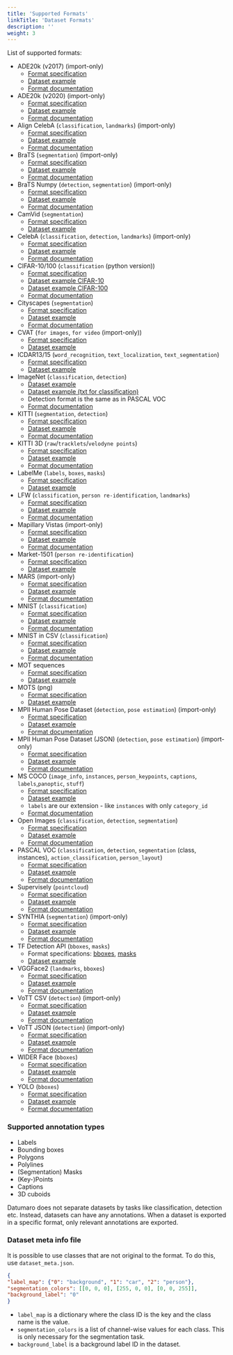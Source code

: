 ```yaml
---
title: 'Supported Formats'
linkTitle: 'Dataset Formats'
description: ''
weight: 3
---
```


List of supported formats:
- ADE20k (v2017) (import-only)
  - [Format specification](https://www.kaggle.com/soumikrakshit/ade20k)
  - [Dataset example](https://github.com/openvinotoolkit/datumaro/tree/develop/tests/assets/ade20k2017_dataset)
  - [Format documentation](/docs/formats/ade20k2017)
- ADE20k (v2020) (import-only)
  - [Format specification](https://groups.csail.mit.edu/vision/datasets/ADE20K/)
  - [Dataset example](https://github.com/openvinotoolkit/datumaro/tree/develop/tests/assets/ade20k2020_dataset)
  - [Format documentation](/docs/formats/ade20k2020)
- Align CelebA (`classification`, `landmarks`) (import-only)
  - [Format specification](https://mmlab.ie.cuhk.edu.hk/projects/CelebA.html)
  - [Dataset example](https://github.com/openvinotoolkit/datumaro/tree/develop/tests/assets/align_celeba_dataset)
  - [Format documentation](/docs/formats/align_celeba)
- BraTS (`segmentation`) (import-only)
  - [Format specification](https://www.med.upenn.edu/sbia/brats2018/data.html)
  - [Dataset example](https://github.com/openvinotoolkit/datumaro/tree/develop/tests/assets/brats_dataset)
  - [Format documentation](/docs/formats/brats)
- BraTS Numpy (`detection`, `segmentation`) (import-only)
  - [Format specification](https://www.med.upenn.edu/sbia/brats2018/data.html)
  - [Dataset example](https://github.com/openvinotoolkit/datumaro/tree/develop/tests/assets/brats_numpy_dataset)
  - [Format documentation](/docs/formats/brats_numpy)
- CamVid (`segmentation`)
  - [Format specification](http://mi.eng.cam.ac.uk/research/projects/VideoRec/CamVid/)
  - [Dataset example](https://github.com/openvinotoolkit/datumaro/tree/develop/tests/assets/camvid_dataset)
- CelebA (`classification`, `detection`, `landmarks`) (import-only)
  - [Format specification](https://mmlab.ie.cuhk.edu.hk/projects/CelebA.html)
  - [Dataset example](https://github.com/openvinotoolkit/datumaro/tree/develop/tests/assets/celeba_dataset)
  - [Format documentation](/docs/formats/celeba)
- CIFAR-10/100 (`classification` (python version))
  - [Format specification](https://www.cs.toronto.edu/~kriz/cifar.html)
  - [Dataset example CIFAR-10](https://github.com/openvinotoolkit/datumaro/tree/develop/tests/assets/cifar10_dataset)
  - [Dataset example CIFAR-100](https://github.com/openvinotoolkit/datumaro/tree/develop/tests/assets/cifar100_dataset)
  - [Format documentation](/docs/formats/cifar)
- Cityscapes (`segmentation`)
  - [Format specification](https://www.cityscapes-dataset.com/dataset-overview/)
  - [Dataset example](https://github.com/openvinotoolkit/datumaro/tree/develop/tests/assets/cityscapes_dataset)
  - [Format documentation](/docs/formats/cityscapes)
- CVAT (`for images`, `for video` (import-only))
  - [Format specification](https://openvinotoolkit.github.io/cvat/docs/manual/advanced/xml_format)
  - [Dataset example](https://github.com/openvinotoolkit/datumaro/tree/develop/tests/assets/cvat_dataset)
- ICDAR13/15 (`word_recognition`, `text_localization`, `text_segmentation`)
  - [Format specification](https://rrc.cvc.uab.es/?ch=2)
  - [Dataset example](https://github.com/openvinotoolkit/datumaro/tree/develop/tests/assets/icdar_dataset)
- ImageNet (`classification`, `detection`)
  - [Dataset example](https://github.com/openvinotoolkit/datumaro/tree/develop/tests/assets/imagenet_dataset)
  - [Dataset example (txt for classification)](https://github.com/openvinotoolkit/datumaro/tree/develop/tests/assets/imagenet_txt_dataset)
  - Detection format is the same as in PASCAL VOC
  - [Format documentation](/docs/formats/imagenet)
- KITTI (`segmentation`, `detection`)
  - [Format specification](http://www.cvlibs.net/datasets/kitti/index.php)
  - [Dataset example](https://github.com/openvinotoolkit/datumaro/tree/develop/tests/assets/kitti_dataset)
  - [Format documentation](/docs/formats/kitti)
- KITTI 3D (`raw`/`tracklets`/`velodyne points`)
  - [Format specification](http://www.cvlibs.net/datasets/kitti/raw_data.php)
  - [Dataset example](https://github.com/openvinotoolkit/datumaro/tree/develop/tests/assets/kitti_dataset/kitti_raw)
  - [Format documentation](/docs/formats/kitti_raw)
- LabelMe (`labels`, `boxes`, `masks`)
  - [Format specification](http://labelme.csail.mit.edu/Release3.0)
  - [Dataset example](https://github.com/openvinotoolkit/datumaro/tree/develop/tests/assets/labelme_dataset)
- LFW (`classification`, `person re-identification`, `landmarks`)
  - [Format specification](http://vis-www.cs.umass.edu/lfw/)
  - [Dataset example](https://github.com/openvinotoolkit/datumaro/tree/develop/tests/assets/lfw_dataset)
  - [Format documentation](/docs/formats/lfw)
- Mapillary Vistas (import-only)
  - [Format specification](https://www.mapillary.com/dataset/vistas)
  - [Dataset example](https://github.com/openvinotoolkit/datumaro/tree/develop/tests/assets/mapillary_vistas_dataset)
  - [Format documentation](/docs/formats/mapillary_vistas)
- Market-1501 (`person re-identification`)
  - [Format specification](https://www.aitribune.com/dataset/2018051063)
  - [Dataset example](https://github.com/openvinotoolkit/datumaro/tree/develop/tests/assets/market1501_dataset)
- MARS (import-only)
  - [Format specification](https://zheng-lab.cecs.anu.edu.au/Project/project_mars.html)
  - [Dataset example](https://github.com/openvinotoolkit/datumaro/tree/develop/tests/assets/mars_dataset)
  - [Format documentation](/docs/formats/mars)
- MNIST (`classification`)
  - [Format specification](http://yann.lecun.com/exdb/mnist/)
  - [Dataset example](https://github.com/openvinotoolkit/datumaro/tree/develop/tests/assets/mnist_dataset)
  - [Format documentation](/docs/formats/mnist)
- MNIST in CSV (`classification`)
  - [Format specification](https://pjreddie.com/projects/mnist-in-csv/)
  - [Dataset example](https://github.com/openvinotoolkit/datumaro/tree/develop/tests/assets/mnist_csv_dataset)
  - [Format documentation](/docs/formats/mnist)
- MOT sequences
  - [Format specification](https://arxiv.org/pdf/1906.04567.pdf)
  - [Dataset example](https://github.com/openvinotoolkit/datumaro/tree/develop/tests/assets/mot_dataset)
- MOTS (png)
  - [Format specification](https://www.vision.rwth-aachen.de/page/mots)
  - [Dataset example](https://github.com/openvinotoolkit/datumaro/tree/develop/tests/assets/mots_dataset)
- MPII Human Pose Dataset (`detection`, `pose estimation`) (import-only)
  - [Format specification](http://human-pose.mpi-inf.mpg.de)
  - [Dataset example](https://github.com/openvinotoolkit/datumaro/tree/develop/tests/assets/mpii_dataset)
  - [Format documentation](/docs/formats/mpii)
- MPII Human Pose Dataset (JSON) (`detection`, `pose estimation`) (import-only)
  - [Format specification](http://human-pose.mpi-inf.mpg.de)
  - [Dataset example](https://github.com/openvinotoolkit/datumaro/tree/develop/tests/assets/mpii_json_dataset)
  - [Format documentation](/docs/formats/mpii_json)
- MS COCO (`image_info`, `instances`, `person_keypoints`, `captions`, `labels`,`panoptic`, `stuff`)
  - [Format specification](http://cocodataset.org/#format-data)
  - [Dataset example](https://github.com/openvinotoolkit/datumaro/tree/develop/tests/assets/coco_dataset)
  - `labels` are our extension - like `instances` with only `category_id`
  - [Format documentation](/docs/formats/coco)
- Open Images (`classification`, `detection`, `segmentation`)
  - [Format specification](https://storage.googleapis.com/openimages/web/download.html)
  - [Dataset example](https://github.com/openvinotoolkit/datumaro/tree/develop/tests/assets/open_images_dataset)
  - [Format documentation](/docs/formats/open_images)
- PASCAL VOC (`classification`, `detection`, `segmentation` (class, instances),
  `action_classification`, `person_layout`)
  - [Format specification](http://host.robots.ox.ac.uk/pascal/VOC/voc2012/htmldoc/index.html)
  - [Dataset example](https://github.com/openvinotoolkit/datumaro/tree/develop/tests/assets/voc_dataset)
  - [Format documentation](/docs/formats/pascal_voc)
- Supervisely (`pointcloud`)
  - [Format specification](https://docs.supervise.ly/data-organization/00_ann_format_navi)
  - [Dataset example](https://github.com/openvinotoolkit/datumaro/tree/develop/tests/assets/sly_pointcloud_dataset)
  - [Format documentation](/docs/formats/sly_pointcloud)
- SYNTHIA (`segmentation`) (import-only)
  - [Format specification](https://synthia-dataset.net/)
  - [Dataset example](https://github.com/openvinotoolkit/datumaro/tree/develop/tests/assets/synthia_dataset)
  - [Format documentation](/docs/formats/synthia)
- TF Detection API (`bboxes`, `masks`)
  - Format specifications: [bboxes](https://github.com/tensorflow/models/blob/master/research/object_detection/g3doc/using_your_own_dataset.md),
    [masks](https://github.com/tensorflow/models/blob/master/research/object_detection/g3doc/instance_segmentation.md)
  - [Dataset example](https://github.com/openvinotoolkit/datumaro/tree/develop/tests/assets/tf_detection_api_dataset)
- VGGFace2 (`landmarks`, `bboxes`)
  - [Format specification](https://github.com/ox-vgg/vgg_face2)
  - [Dataset example](https://github.com/openvinotoolkit/datumaro/tree/develop/tests/assets/vgg_face2_dataset)
  - [Format documentation](/docs/formats/vgg_face2)
- VoTT CSV (`detection`) (import-only)
  - [Format specification](https://github.com/microsoft/VoTT)
  - [Dataset example](https://github.com/openvinotoolkit/datumaro/tree/develop/tests/assets/vott_csv_dataset)
  - [Format documentation](/docs/formats/vott_csv)
- VoTT JSON (`detection`) (import-only)
  - [Format specification](https://github.com/microsoft/VoTT)
  - [Dataset example](https://github.com/openvinotoolkit/datumaro/tree/develop/tests/assets/vott_json_dataset)
  - [Format documentation](/docs/formats/vott_json)
- WIDER Face (`bboxes`)
  - [Format specification](http://shuoyang1213.me/WIDERFACE/)
  - [Dataset example](https://github.com/openvinotoolkit/datumaro/tree/develop/tests/assets/widerface_dataset)
  - [Format documentation](/docs/formats/wider_face)
- YOLO (`bboxes`)
  - [Format specification](https://github.com/AlexeyAB/darknet#how-to-train-pascal-voc-data)
  - [Dataset example](https://github.com/openvinotoolkit/datumaro/tree/develop/tests/assets/yolo_dataset)
  - [Format documentation](/docs/formats/yolo)

### Supported annotation types <a id="annotation-types"></a>

- Labels
- Bounding boxes
- Polygons
- Polylines
- (Segmentation) Masks
- (Key-)Points
- Captions
- 3D cuboids

Datumaro does not separate datasets by tasks like classification, detection
etc. Instead, datasets can have any annotations. When a dataset is exported
in a specific format, only relevant annotations are exported.

### Dataset meta info file <a id="dataset-meta-file"></a>

It is possible to use classes that are not original to the format.
To do this, use `dataset_meta.json`.

```json
{
"label_map": {"0": "background", "1": "car", "2": "person"},
"segmentation_colors": [[0, 0, 0], [255, 0, 0], [0, 0, 255]],
"background_label": "0"
}
```

- `label_map` is a dictionary where the class ID is the key and
  the class name is the value.
- `segmentation_colors` is a list of channel-wise values for each class.
  This is only necessary for the segmentation task.
- `background_label` is a background label ID in the dataset.
